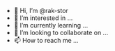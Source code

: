 - 👋 Hi, I’m @rak-stor
- 👀 I’m interested in ...
- 🌱 I’m currently learning ...
- 💞️ I’m looking to collaborate on ...
- 📫 How to reach me ...

<!---
rak-stor/rak-stor is a ✨ special ✨ repository because its `README.md` (this file) appears on your GitHub profile.
You can click the Preview link to take a look at your changes.
--->

